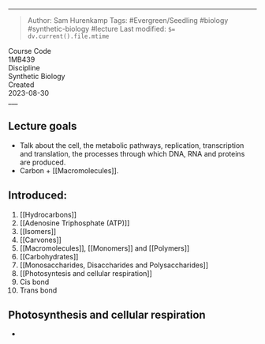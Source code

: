 
___
> Author: <span class="name">Sam Hurenkamp</span>
> Tags: #Evergreen/Seedling #biology  #synthetic-biology #lecture
> Last modified: `$= dv.current().file.mtime`

<div class="f-info">
	<div class="course-code">
		<span class="fheader"> Course Code </span> <br/>
		<span class="fbody"> 1MB439 </span>
	</div>
	<div class="discipline">
		<span class="fheader"> Discipline </span> <br />
		<span class="fbody"> Synthetic Biology </span>
	</div>
	<div class="date">
		<span class="fheader"> Created</span> <br />
		<span class="fbody last-modified"> 2023-08-30 </span>
	</div>
</div>
___

## Lecture goals
- Talk about the cell, the metabolic pathways, replication, transcription and translation, the processes through which DNA, RNA and proteins are produced.
- Carbon + [[Macromolecules]].

## Introduced:
1. [[Hydrocarbons]]
2. [[Adenosine Triphosphate (ATP)]]
3. [[Isomers]] 
4. [[Carvones]]
5. [[Macromolecules]], [[Monomers]] and [[Polymers]]
6. [[Carbohydrates]]
8. [[Monosaccharides, Disaccharides and Polysaccharides]]
9. [[Photosyntesis and cellular respiration]]
10. Cis bond
11. Trans bond








## Photosynthesis and cellular respiration
- 





